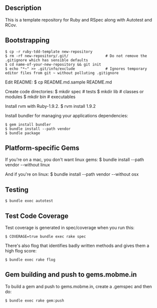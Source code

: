 ## Description

This is a template repository for Ruby and RSpec along with Autotest and RCov.

## Bootstrapping

    $ cp -r ruby-tdd-template new-repository
    $ rm -rf new-repository/.git/                 # Do not remove the .gitignore which has sensible defaults
    $ cd name-of-your-new-repository && git init
    $ echo "*~" >> .git/info/exclude              # Ignores temporary editor files from git ~ without polluting .gitignore

  Edit README:
    $ cp README.md.sample README.md

  Create code directories:
    $ mkdir spec	# tests
    $ mkdir lib	# classes or modules
    $ mkdir bin	# executables

  Install rvm with Ruby-1.9.2.
    $ rvm install 1.9.2
  
  Install bundler for managing your applications dependencies:
    
    $ gem install bundler
    $ bundle install --path vendor
    $ bundle package

## Platform-specific Gems

  If you're on a mac, you don't want linux gems:
    $ bundle install --path vendor --without linux
    
  And if you're on linux:
    $ bundle install --path vendor --without osx
  
## Testing

    $ bundle exec autotest

## Test Code Coverage

  Test coverage is generated in spec/coverage when you run this:
  
    $ COVERAGE=true bundle exec rake spec
    
  There's also flog that identifies badly written methods and gives them a high flog score:
  
    $ bundle exec rake flog
    
## Gem building and push to gems.mobme.in

  To build a gem and push to gems.mobme.in, create a .gemspec and then do:
  
    $ bundle exec rake gem:push
